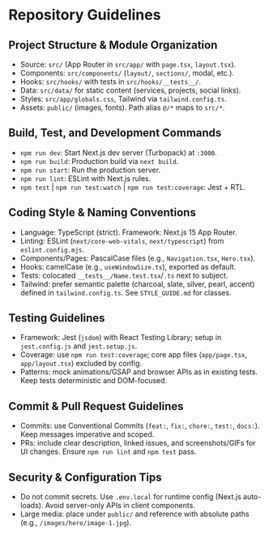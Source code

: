 # Repository Guidelines

## Project Structure & Module Organization
- Source: `src/` (App Router in `src/app/` with `page.tsx`, `layout.tsx`).
- Components: `src/components/` (`layout/`, `sections/`, modal, etc.).
- Hooks: `src/hooks/` with tests in `src/hooks/__tests__/`.
- Data: `src/data/` for static content (services, projects, social links).
- Styles: `src/app/globals.css`, Tailwind via `tailwind.config.ts`.
- Assets: `public/` (images, fonts). Path alias `@/*` maps to `src/*`.

## Build, Test, and Development Commands
- `npm run dev`: Start Next.js dev server (Turbopack) at `:3000`.
- `npm run build`: Production build via `next build`.
- `npm run start`: Run the production server.
- `npm run lint`: ESLint with Next.js rules.
- `npm test` | `npm run test:watch` | `npm run test:coverage`: Jest + RTL.

## Coding Style & Naming Conventions
- Language: TypeScript (strict). Framework: Next.js 15 App Router.
- Linting: ESLint (`next/core-web-vitals`, `next/typescript`) from `eslint.config.mjs`.
- Components/Pages: PascalCase files (e.g., `Navigation.tsx`, `Hero.tsx`).
- Hooks: camelCase (e.g., `useWindowSize.ts`), exported as default.
- Tests: colocated `__tests__/Name.test.tsx`/`.ts` next to subject.
- Tailwind: prefer semantic palette (charcoal, slate, silver, pearl, accent) defined in `tailwind.config.ts`. See `STYLE_GUIDE.md` for classes.

## Testing Guidelines
- Framework: Jest (`jsdom`) with React Testing Library; setup in `jest.config.js` and `jest.setup.js`.
- Coverage: use `npm run test:coverage`; core app files (`app/page.tsx`, `app/layout.tsx`) excluded by config.
- Patterns: mock animations/GSAP and browser APIs as in existing tests. Keep tests deterministic and DOM-focused.

## Commit & Pull Request Guidelines
- Commits: use Conventional Commits (`feat:`, `fix:`, `chore:`, `test:`, `docs:`). Keep messages imperative and scoped.
- PRs: include clear description, linked issues, and screenshots/GIFs for UI changes. Ensure `npm run lint` and `npm test` pass.

## Security & Configuration Tips
- Do not commit secrets. Use `.env.local` for runtime config (Next.js auto-loads). Avoid server-only APIs in client components.
- Large media: place under `public/` and reference with absolute paths (e.g., `/images/hero/image-1.jpg`).
